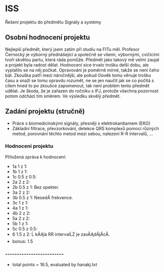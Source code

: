 # ISS
Řešení projektu do předmětu Signály a systémy
## Osobní hodnocení projektu
Nejlepší předmět, který jsem zatím při studiu na FITu měl. Profesor Černocký je výborný přednášející a společně se všemi, výbornými, cvičícími tvoří skvělou partu, která ráda pomůže. Předmět jako takový mě velmi zaujal 
a projekt byla radost dělat. Hodnocení sice trvalo trošku delší dobu, ale vyplatilo se na něj počkat. Opravování je poměrně mírné, takže se není čeho bát. Zkouška patří mezi náročnější, ale pokud člověk tomu věnuje trošku času a snaží se tomu opravdu rozumět, ne se jen naučit jak se  co počítá s cílem hned to po zkoušce zapomenout, tak není problém tento předmět udělat. Je škoda, že je zařazen do ročníku s IFJ, protože všechna pozornost 
potom odchází tím směrem. Ve výsledku skvělý předmět.
## Zadání projektu (stručně)
 - Práce s biomedicínskými signály, přesněji s elektrokardiamem (EKG)
 - Základní filtrace, převzorkování, detekce QRS komplexů pomocí různých metod, porovnání těchto metod mezi sebou, nalezení R-R intervalů, ...
### Hodnocení projektu 
Přiložená zpráva k hodnocení:
-  1a 1 z 1:
- 1b 1 z 1:
- 1c 0.5 z 0.5:
- 2a 2 z 2:
- 2b 0.5 z 1: Bez spekter.
- 3a 2 z 2:
- 3b 0.5 z 1: NesedĂ­ frekvence.
- 3c 1 z 1:
- 4a 1 z 1:
- 4b 2 z 2:
- 5a 2 z 2:
- 5b 1 z 1:
- 5c 0.5 z 0.5:
- 6 1.5 z 2: Ĺ kĂĄla RR intervalĹŻ je zavĂĄdÄjĂ­cĂ­.
- bonus: 1.5
### -------------------------
- total points = 16.5, evaluated by hanakj.txt
